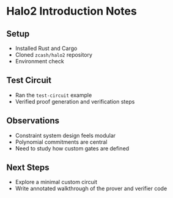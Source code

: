 # Halo2 Introduction Notes

## Setup
- Installed Rust and Cargo
- Cloned `zcash/halo2` repository
- Environment check

## Test Circuit
- Ran the `test-circuit` example
- Verified proof generation and verification steps

## Observations
- Constraint system design feels modular
- Polynomial commitments are central
- Need to study how custom gates are defined

## Next Steps
- Explore a minimal custom circuit
- Write annotated walkthrough of the prover and verifier code
